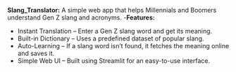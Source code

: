 
**Slang_Translator:** 
A simple web app that helps Millennials and Boomers understand Gen Z slang and acronyms.
-**Features:**
- Instant Translation – Enter a Gen Z slang word and get its meaning.
- Built-in Dictionary – Uses a predefined dataset of popular slang.
- Auto-Learning – If a slang word isn’t found, it fetches the meaning online and saves it.
- Simple Web UI – Built using Streamlit for an easy-to-use interface.
